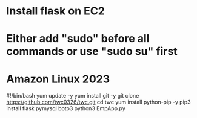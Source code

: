 # Install flask on EC2 
# Either add "sudo" before all commands or use "sudo su" first
# Amazon Linux 2023

#!/bin/bash
yum update -y
yum install git -y
git clone https://github.com/twc0326/twc.git
cd twc
yum install python-pip -y
pip3 install flask pymysql boto3
python3 EmpApp.py
